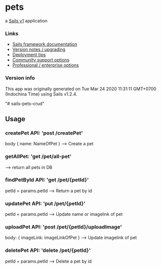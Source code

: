 # pets

a [Sails v1](https://sailsjs.com) application


### Links

+ [Sails framework documentation](https://sailsjs.com/get-started)
+ [Version notes / upgrading](https://sailsjs.com/documentation/upgrading)
+ [Deployment tips](https://sailsjs.com/documentation/concepts/deployment)
+ [Community support options](https://sailsjs.com/support)
+ [Professional / enterprise options](https://sailsjs.com/enterprise)


### Version info

This app was originally generated on Tue Mar 24 2020 11:31:11 GMT+0700 (Indochina Time) using Sails v1.2.4.

<!-- Internally, Sails used [`sails-generate@1.16.13`](https://github.com/balderdashy/sails-generate/tree/v1.16.13/lib/core-generators/new). -->



<!--
Note:  Generators are usually run using the globally-installed `sails` CLI (command-line interface).  This CLI version is _environment-specific_ rather than app-specific, thus over time, as a project's dependencies are upgraded or the project is worked on by different developers on different computers using different versions of Node.js, the Sails dependency in its package.json file may differ from the globally-installed Sails CLI release it was originally generated with.  (Be sure to always check out the relevant [upgrading guides](https://sailsjs.com/upgrading) before upgrading the version of Sails used by your app.  If you're stuck, [get help here](https://sailsjs.com/support).)
-->

"# sails-pets-crud"

## Usage

### createPet API: 'post /createPet'
body {
  name: NameOfPet
}
--> Create a pet

### getAllPet: 'get /pet/all-pet'
--> return all pets in DB

### findPetById API: 'get /pet/{petId}'
petId = params.petId
--> Return a pet by id

### updatePet API: 'put /pet/{petId}'
petId = params.petId
--> Update name or imagelink of pet

### uploadPet API: 'post /pet/{petId}/uploadImage'
body: {
  imageLink: imageLinkOfPet
}
--> Update imagelink of pet

### deletePet API: 'delete /pet/{petId}'
petId = params.petId
--> Delete a pet by id
